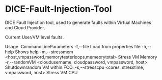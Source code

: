 # DICE-Fault-Injection-Tool
DICE Fault Injection tool, used to generate faults within Virtual Machines and Cloud Provider.

Current User/VM level faults.

Usage: CommandLineParameters
 -f,--file <arg>                                                   Load from properties file
 -h,--help                                                         Shows help
 -m,--stressmem <host,vmpassword,memorytesterloops,memeorytotal>   Stress VM Memory
 -r,--randomVM <cloudusername, cloudpassword, vmpassword, host>    Shutdownrandom VM within FCO.
 -s,--stresscpu <cores, stresstime, vmpassword, host>              Stress VM CPU
 
